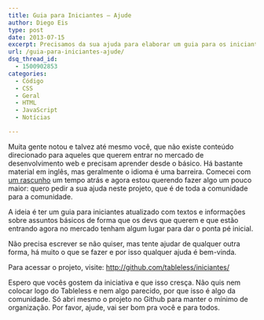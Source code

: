 ```yaml
---
title: Guia para Iniciantes – Ajude
author: Diego Eis
type: post
date: 2013-07-15
excerpt: Precisamos da sua ajuda para elaborar um guia para os iniciantes na área.
url: /guia-para-iniciantes-ajude/
dsq_thread_id:
  - 1500902853
categories:
  - Código
  - CSS
  - Geral
  - HTML
  - JavaScript
  - Notícias

---
```

Muita gente notou e talvez até mesmo você, que não existe conteúdo direcionado para aqueles que querem entrar no mercado de desenvolvimento web e precisam aprender desde o básico. Há bastante material em inglês, mas geralmente o idioma é uma barreira. Comecei com [um rascunho][1] um tempo atrás e agora estou querendo fazer algo um pouco maior: quero pedir a sua ajuda neste projeto, que é de toda a comunidade para a comunidade. 

A ideia é ter um guia para iniciantes atualizado com textos e informações sobre assuntos básicos de forma que os devs que querem e que estão entrando agora no mercado tenham algum lugar para dar o ponta pé inicial.
  
Não precisa escrever se não quiser, mas tente ajudar de qualquer outra forma, há muito o que se fazer e por isso qualquer ajuda é bem-vinda.

Para acessar o projeto, visite: http://github.com/tableless/iniciantes/

Espero que vocês gostem da iniciativa e que isso cresça. Não quis nem colocar logo do Tableless e nem algo parecido, por que isso é algo da comunidade. Só abri mesmo o projeto no Github para manter o mínimo de organização. Por favor, ajude, vai ser bom pra você e para todos.

 [1]: http://tableless.com.br/para-iniciantes/